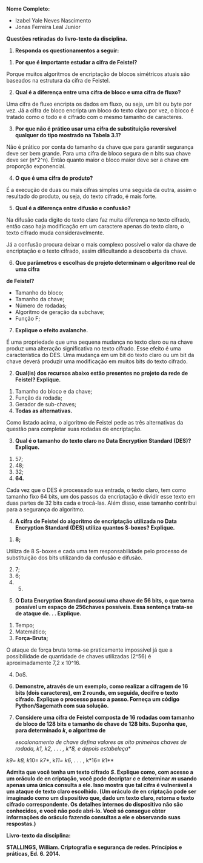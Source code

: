 ﻿

**Nome Completo:**

- Izabel Yale Neves Nascimento
- Jonas Ferreira Leal Junior

**Questões retiradas do livro-texto da disciplina.**

1. **Responda os questionamentos a seguir:**
1) **Por que é importante estudar a cifra de Feistel?**

Porque muitos algoritmos de encriptação de blocos simétricos atuais são baseados na estrutura da cifra de Feistel.

2) **Qual é a diferença entre uma cifra de bloco e uma cifra de fluxo?**

Uma cifra de fluxo encripta os dados em fluxo, ou seja, um bit ou byte por vez. Já a cifra de bloco encripta um bloco do texto claro por vez, o bloco é tratado como o todo e é cifrado com o mesmo tamanho de caracteres.

3) **Por que não é prático usar uma cifra de substituição reversível qualquer do tipo mostrado na Tabela 3.1?**

Não é prático por conta do tamanho da chave que para garantir segurança deve ser bem grande. Para uma cifra de bloco segura de n bits sua chave deve ser (n\*2^n). Então quanto maior o bloco maior deve ser a chave em proporção exponencial.

4) **O que é uma cifra de produto?**

É a execução de duas ou mais cifras simples uma seguida da outra, assim o resultado do produto, ou seja, do texto cifrado, é mais forte.

5) **Qual é a diferença entre difusão e confusão?**

Na difusão cada dígito do texto claro faz muita diferença no texto cifrado, então caso haja modificação em um caractere apenas do texto claro, o texto cifrado muda consideravelmente.

Já a confusão procura deixar o mais complexo possível o valor da chave de encriptação e o texto cifrado, assim dificultando a descoberta da chave.

6) **Que parâmetros e escolhas de projeto determinam o algoritmo real de uma cifra**

**de Feistel?**

- Tamanho do bloco;
- Tamanho da chave;
- Número de rodadas;
- Algoritmo de geração da subchave;
- Função F;
7) **Explique o efeito avalanche.**

É uma propriedade que uma pequena mudança no texto claro ou na chave produz uma alteração significativa no texto cifrado. Esse efeito é uma característica do DES. Uma mudança em um bit do texto claro ou um bit da chave deverá produzir uma modificação em muitos bits do texto cifrado.

2. **Qual(is) dos recursos abaixo estão presentes no projeto da rede de Feistel? Explique.**
1) Tamanho do bloco e da chave;
1) Função da rodada;
1) Gerador de sub-chaves;
1) **Todas as alternativas.**

Como listado acima, o algoritmo de Feistel pede as três alternativas da questão para completar suas rodadas de encriptação.

3. **Qual é o tamanho do texto claro no Data Encryption Standard (DES)? Explique.**
1) 57;
1) 48;
1) 32;
1) **64.**

Cada vez que o DES é processado sua entrada, o texto claro, tem como tamanho fixo 64 bits, um dos passos da encriptação é dividir esse texto em duas partes de 32 bits cada e trocá-las. Além disso, esse tamanho contribui para a segurança do algoritmo.

4. **A cifra de Feistel do algoritmo de encriptação utilizada no Data Encryption Standard (DES) utiliza quantos S-boxes? Explique.**
1) **8;**

Utiliza de 8 S-boxes e cada uma tem responsabilidade pelo processo de substituição dos bits utilizando da confusão e difusão.

2) 7;
2) 6;
2) 5.
5. **O Data Encryption Standard possui uma chave de 56 bits, o que torna possível um espaço de 256chaves possíveis. Essa sentença trata-se de ataque de. . . Explique.**
1) Tempo;
1) Matemático;
1) **Força-Bruta;**

O ataque de força bruta torna-se praticamente impossível já que a possibilidade de quantidade de chaves utilizadas (2^56) é aproximadamente 7,2 x 10^16.

4) DoS.
6. **Demonstre, através de um exemplo, como realizar a cifragem de 16 bits (dois caracteres), em 2 rounds, em seguida, decifre o texto cifrado. Explique o processo passo a passo. Forneça um código Python/Sagemath com sua solução.**
6. **Considere uma cifra de Feistel composta de 16 rodadas com tamanho de bloco de 128 bits e tamanho de chave de 128 bits. Suponha que, para determinado *k*, o algoritmo de**

   **escalonamento de chave defina valores as oito primeiras chaves de rodada, *k*1*, k*2*, . . . , k*8, e depois estabeleça**

***k*9= *k*8*, k*10= *k*7*, k*11= *k*6*, . . . , k*16= *k*1**

**Admita que você tenha um texto cifrado *S*. Explique como, com acesso a um oráculo de en criptação, você pode decriptar *c* e determinar *m* usando apenas uma única consulta a ele. Isso mostra que tal cifra é vulnerável a um ataque de texto claro escolhido. (Um oráculo de en criptação pode ser imaginado como um dispositivo que, dado um texto claro, retorna o texto cifrado correspondente. Os detalhes internos do dispositivo não são conhecidos, e você não pode abri-lo. Você só consegue obter informações do oráculo fazendo consultas a ele e observando suas respostas.)**

**Livro-texto da disciplina:**

**STALLINGS, William. Criptografia e segurança de redes. Princípios e práticas, Ed. 6. 2014.**
